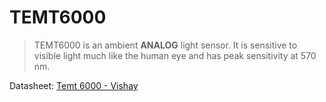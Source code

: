 # TEMT6000

> TEMT6000 is an ambient **ANALOG**  light sensor. It is sensitive to visible light much like the human eye and has peak sensitivity at 570 nm.

Datasheet: [Temt 6000 - Vishay](https://www.vishay.com/docs/81579/temt6000.pdf)
